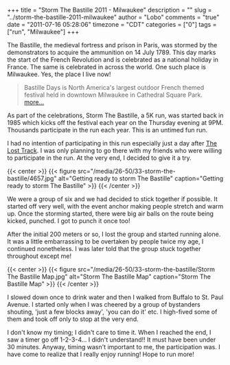 +++
title = "Storm The Bastille 2011 - Milwaukee"
description = ""
slug = "../storm-the-bastille-2011-milwaukee"
author = "Lobo"
comments = "true"
date = "2011-07-16 05:28:06"
timezone = "CDT"
categories = ["0"]
tags = ["run", "Milwaukee"]
+++

The Bastille, the medieval fortress and prison in Paris, was stormed by the demonstrators to acquire the ammunition on 14 July 1789. This day marks the start of the French Revolution and is celebrated as a national holiday in France. The same is celebrated in across the world. One such place is Milwaukee. Yes, the place I live now!

> Bastille Days is North America's largest outdoor French themed festival held in downtown Milwaukee in Cathedral Square Park. [more...](http://easttown.com/events/bastille-days)

As part of the celebrations, Storm The Bastille, a 5K run, was started back in 1985 which kicks off the festival each year on the Thursday evening at 9PM. Thousands participate in the run each year. This is an untimed fun run.

I had no intention of participating in this run especially just a day after [The Lost Track](/blog/the-lost-track-on-the-streets-of-milwaukee/). I was only planning to go there with my friends who were willing to participate in the run. At the very end, I decided to give it a try.

{{< center >}}
{{< figure src="/media/26-50/33-storm-the-bastille/4657.jpg" alt="Getting ready to storm The Bastille" caption="Getting ready to storm The Bastille" >}}
{{< /center >}}

We were a group of six and we had decided to stick together if possible. It started off very well, with the event anchor making people stretch and warm up. Once the storming started, there were big air balls on the route being kicked, punched. I got to punch it once too!

After the initial 200 meters or so, I lost the group and started running alone. It was a little embarrassing to be overtaken by people twice my age, I continued nonetheless. I was later told that the group stuck together throughout except me!

{{< center >}}
{{< figure src="/media/26-50/33-storm-the-bastille/Storm The Bastille Map.jpg" alt="Storm The Bastille Map" caption="Storm The Bastille Map" >}}
{{< /center >}}

I slowed down once to drink water and then I walked from Buffalo to St. Paul Avenue. I started only when I was cheered by a group of bystanders shouting, 'just a few blocks away', 'you can do it' etc. I high-fived some of them and took off only to stop at the very end.

I don't know my timing; I didn't care to time it.  When I reached the end, I saw a timer go off 1-2-3-4... I didn't understand!! It must have been under 30 minutes. Anyway, timing wasn't important to me, the participation was. I have come to realize that I really enjoy running! Hope to run more!
